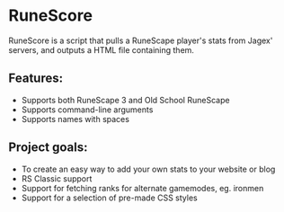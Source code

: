 RuneScore
=========

RuneScore is a script that pulls a RuneScape player's stats from Jagex' servers, and outputs a HTML file containing them.

Features:
---------

* Supports both RuneScape 3 and Old School RuneScape
* Supports command-line arguments
* Supports names with spaces

Project goals:
--------------

* To create an easy way to add your own stats to your website or blog
* RS Classic support
* Support for fetching ranks for alternate gamemodes, eg. ironmen
* Support for a selection of pre-made CSS styles
